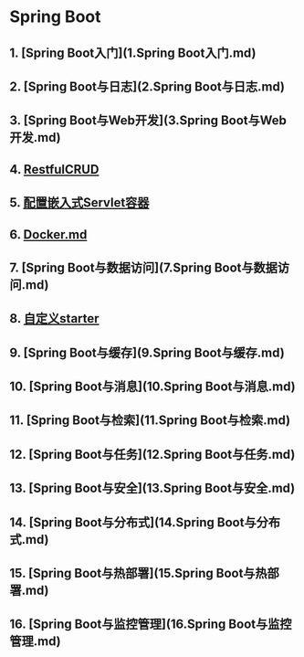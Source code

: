 # Spring Boot

## 1. [Spring Boot入门](1.Spring Boot入门.md) 

## 2.  [Spring Boot与日志](2.Spring Boot与日志.md) 

## 3.  [Spring Boot与Web开发](3.Spring Boot与Web开发.md) 

## 4.  [RestfulCRUD](4.RestfulCRUD.md) 

## 5.  [配置嵌入式Servlet容器](5.配置嵌入式Servlet容器.md) 

## 6.  [Docker.md](6.Docker.md) 

## 7.  [Spring Boot与数据访问](7.Spring Boot与数据访问.md) 

## 8.  [自定义starter](8.自定义starter.md) 

## 9.  [Spring Boot与缓存](9.Spring Boot与缓存.md) 

## 10.  [Spring Boot与消息](10.Spring Boot与消息.md) 

## 11.  [Spring Boot与检索](11.Spring Boot与检索.md) 

## 12.  [Spring Boot与任务](12.Spring Boot与任务.md) 

## 13.  [Spring Boot与安全](13.Spring Boot与安全.md) 

## 14.  [Spring Boot与分布式](14.Spring Boot与分布式.md) 

## 15.  [Spring Boot与热部署](15.Spring Boot与热部署.md) 

## 16.  [Spring Boot与监控管理](16.Spring Boot与监控管理.md) 